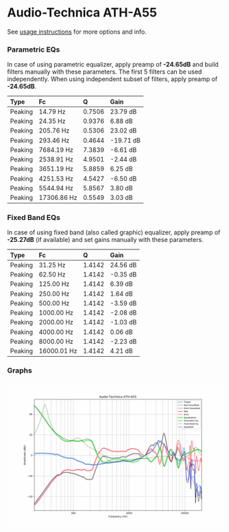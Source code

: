 # Audio-Technica ATH-A55
See [usage instructions](https://github.com/jaakkopasanen/AutoEq#usage) for more options and info.

### Parametric EQs
In case of using parametric equalizer, apply preamp of **-24.65dB** and build filters manually
with these parameters. The first 5 filters can be used independently.
When using independent subset of filters, apply preamp of **-24.65dB**.

| Type    | Fc          |      Q | Gain      |
|:--------|:------------|:-------|:----------|
| Peaking | 14.79 Hz    | 0.7506 | 23.79 dB  |
| Peaking | 24.35 Hz    | 0.9376 | 6.88 dB   |
| Peaking | 205.76 Hz   | 0.5306 | 23.02 dB  |
| Peaking | 293.46 Hz   | 0.4644 | -19.71 dB |
| Peaking | 7684.19 Hz  | 7.3839 | -6.61 dB  |
| Peaking | 2538.91 Hz  | 4.9501 | -2.44 dB  |
| Peaking | 3651.19 Hz  | 5.8859 | 6.25 dB   |
| Peaking | 4251.53 Hz  | 4.5427 | -6.50 dB  |
| Peaking | 5544.94 Hz  | 5.8567 | 3.80 dB   |
| Peaking | 17306.86 Hz | 0.5549 | 3.03 dB   |

### Fixed Band EQs
In case of using fixed band (also called graphic) equalizer, apply preamp of **-25.27dB**
(if available) and set gains manually with these parameters.

| Type    | Fc          |      Q | Gain     |
|:--------|:------------|:-------|:---------|
| Peaking | 31.25 Hz    | 1.4142 | 24.56 dB |
| Peaking | 62.50 Hz    | 1.4142 | -0.35 dB |
| Peaking | 125.00 Hz   | 1.4142 | 6.39 dB  |
| Peaking | 250.00 Hz   | 1.4142 | 1.64 dB  |
| Peaking | 500.00 Hz   | 1.4142 | -3.59 dB |
| Peaking | 1000.00 Hz  | 1.4142 | -2.08 dB |
| Peaking | 2000.00 Hz  | 1.4142 | -1.03 dB |
| Peaking | 4000.00 Hz  | 1.4142 | 0.06 dB  |
| Peaking | 8000.00 Hz  | 1.4142 | -2.23 dB |
| Peaking | 16000.01 Hz | 1.4142 | 4.21 dB  |

### Graphs
![](./Audio-Technica%20ATH-A55.png)